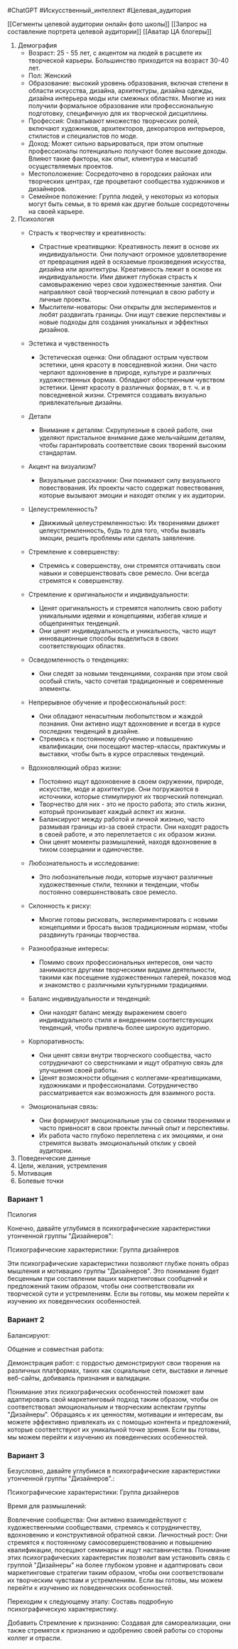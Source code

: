 #ChatGPT #Искусственный_интеллект #Целевая_аудитория 

[[Сегменты целевой аудитории онлайн фото школы]]
[[Запрос на составление портрета целевой аудитории]]
[[Аватар ЦА блогеры]]

1. Демография
	- Возраст: 25 - 55 лет, с акцентом на людей в расцвете их творческой карьеры. Большинство приходится на возраст 30-40 лет.
	- Пол: Женский
	- Образование: высокий уровень образования, включая степени в области искусства, дизайна, архитектуры, дизайна одежды, дизайна интерьера моды или смежных областях. Многие из них получили формальное образование или профессиональную подготовку, специфичную для их творческой дисциплины. 
	- Профессия: Охватывают множество творческих ролей, включают художников, архитекторов, декораторов интерьеров, стилистов и специалистов по моде.
	- Доход: Может сильно варьироваться, при этом опытные профессионалы потенциально получают более высокие доходы. Влияют такие факторы, как опыт, клиентура и масштаб осуществляемых проектов.
	- Местоположение: Сосредоточено в городских районах или творческих центрах, где процветают сообщества художников и дизайнеров.
	- Семейное положение: Группа людей, у некоторых из которых могут быть семьи, в то время как другие больше сосредоточены на своей карьере.
1. Психология 
	- Страсть к творчеству и креативность: 
		- Страстные креативщики: Креативность лежит в основе их индивидуальности. Они получают огромное удовлетворение от превращения идей в осязаемые произведения искусства, дизайна или архитектуры. Креативность лежит в основе их индивидуальности. Ими движет глубокая страсть к самовыражению через свои художественные занятия. Они направляют свой творческий потенциал в свою работу и личные проекты.
		- Мыслители-новаторы: Они открыты для экспериментов и любят раздвигать границы. Они ищут свежие перспективы и новые подходы для создания уникальных и эффектных дизайнов.
	- Эстетика и чувственность
		- Эстетическая оценка: Они обладают острым чувством эстетики, ценя красоту в повседневной жизни. Они часто черпают вдохновение в природе, культуре и различных художественных формах. Обладают обостренным чувством эстетики. Ценят красоту в различных формах, в т. ч. и в повседневной жизни. Стремятся создавать визуально привлекательные дизайны.
	- Детали
		- Внимание к деталям: Скрупулезные в своей работе, они уделяют пристальное внимание даже мельчайшим деталям, чтобы гарантировать соответствие своих творений высоким стандартам.

	- Акцент на визуализм?
		- Визуальные рассказчики: Они понимают силу визуального повествования. Их проекты часто содержат повествования, которые вызывают эмоции и находят отклик у их аудитории.
	- Целеустремленность?
		- Движимый целеустремленностью: Их творениями движет целеустремленность, будь то для того, чтобы вызвать эмоции, решить проблемы или сделать заявление.
	- Стремление к совершенству: 
		- Стремясь к совершенству, они стремятся оттачивать свои навыки и совершенствовать свое ремесло. Они всегда стремятся к совершенству.
	- Стремление к оригинальности и индивидуальности: 
		- Ценят оригинальность и стремятся наполнить свою работу уникальными идеями и концепциями, избегая клише и общепринятых тенденций. 
		- Они ценят индивидуальность и уникальность, часто ищут инновационные способы выделиться в своих соответствующих областях.
	- Осведомленность о тенденциях: 
		- Они следят за новыми тенденциями, сохраняя при этом свой особый стиль, часто сочетая традиционные и современные элементы.
	- Непрерывное обучение и профессиональный рост: 
		- Они обладают ненасытным любопытством и жаждой познания. Они активно ищут вдохновение и всегда в курсе последних тенденций в дизайне. 
		- Стремясь к постоянному обучению и повышению квалификации, они посещают мастер-классы, практикумы и выставки, чтобы быть в курсе отраслевых тенденций.
	- Вдохновляющий образ жизни: 
		- Постоянно ищут вдохновение в своем окружении, природе, искусстве, моде и архитектуре. Они погружаются в источники, которые стимулируют их творческий потенциал. 
		- Творчество для них - это не просто работа; это стиль жизни, который пронизывает каждый аспект их жизни.
		- Балансируют между работой и личной жизнью, часто размывая границы из-за своей страсти. Они находят радость в своей работе, и это переплетается с их образом жизни.
		- Они ценят моменты размышлений, находя вдохновение в тихом созерцании и одиночестве.
	- Любознательность и исследование: 
		- Это любознательные люди, которые изучают различные художественные стили, техники и тенденции, чтобы постоянно совершенствовать свое ремесло.
	- Склонность к риску: 
		- Многие готовы рисковать, экспериментировать с новыми концепциями и бросать вызов традиционным нормам, чтобы раздвинуть границы творчества. 
	- Разнообразные интересы: 
		- Помимо своих профессиональных интересов, они часто занимаются другими творческими видами деятельности, такими как посещение художественных галерей, показов мод и знакомство с различными культурными традициями. 
	- Баланс индивидуальности и тенденций: 
		- Они находят баланс между выражением своего индивидуального стиля и внедрением соответствующих тенденций, чтобы привлечь более широкую аудиторию. 
	- Корпоративность: 
		- Они ценят связи внутри творческого сообщества, часто сотрудничают со сверстниками и ищут обратную связь для улучшения своей работы.
		- Ценят возможности общения с коллегами-креативщиками, художниками и профессионалами. Сотрудничество рассматривается как возможность для взаимного роста.
	- Эмоциональная связь: 
		- Они формируют эмоциональные узы со своими творениями и часто привносят в свои проекты личный опыт и перспективы.
		- Их работа часто глубоко переплетена с их эмоциями, и они стремятся вызвать эмоциональный отклик у своей аудитории.
1. Поведенческие данные
2. Цели, желания, устремления
3. Мотивация
4. Болевые точки


### Вариант 1
Псилогия


Конечно, давайте углубимся в психографические характеристики утонченной группы "Дизайнеров":

Психографические характеристики: Группа дизайнеров



Эти психографические характеристики позволяют глубже понять образ мышления и мотивацию группы "Дизайнеров". Это понимание будет бесценным при составлении ваших маркетинговых сообщений и предложений таким образом, чтобы они соответствовали их творческой сути и устремлениям. Если вы готовы, мы можем перейти к изучению их поведенческих особенностей.

### Вариант 2







Балансируют: 

Общение и совместная работа: 

Демонстрация работ: с гордостью демонстрируют свои творения на различных платформах, таких как социальные сети, выставки и личные веб-сайты, добиваясь признания и валидации.

Понимание этих психографических особенностей поможет вам адаптировать свой маркетинговый подход таким образом, чтобы он соответствовал эмоциональным и творческим аспектам группы "Дизайнеры". Обращаясь к их ценностям, мотивации и интересам, вы можете эффективно привлекать их с помощью контента и предложений, которые соответствуют их уникальной точке зрения. Если вы готовы, мы можем перейти к изучению их поведенческих особенностей.
### Вариант 3

Безусловно, давайте углубимся в психографические характеристики утонченной группы "Дизайнеров".:

Психографические характеристики: Группа дизайнеров





Время для размышлений: 


Вовлечение сообщества: Они активно взаимодействуют с художественными сообществами, стремясь к сотрудничеству, вдохновению и конструктивной обратной связи.
Личностный рост: Они стремятся к постоянному самосовершенствованию и повышению квалификации, посещают семинары и ищут наставничества.
Понимание этих психографических характеристик позволит вам установить связь с группой "Дизайнеры" на более глубоком уровне и адаптировать свои маркетинговые стратегии таким образом, чтобы они соответствовали их творческим чувствам и устремлениям. Если вы готовы, мы можем перейти к изучению их поведенческих особенностей.


Переходим к следующему этапу:
 Составь подробную психографическую характеристику.



Добавить
Стремление к признанию: Создавая для самореализации, они также стремятся к признанию и одобрению своей работы со стороны коллег и отрасли.